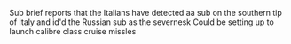 Sub brief reports that the Italians have detected aa sub on the southern tip of Italy and id'd the Russian sub as the severnesk 
Could be setting up to launch calibre class cruise missles